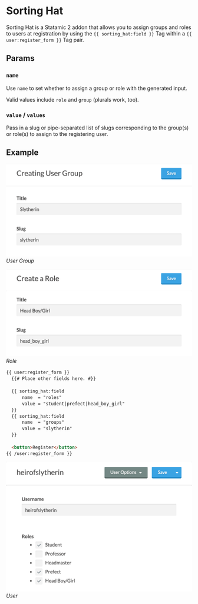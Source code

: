 # Sorting Hat
Sorting Hat is a Statamic 2 addon that allows you to assign groups and roles to users at
registration by using the `{{ sorting_hat:field }}` Tag within a `{{ user:register_form }}`
Tag pair.

## Params
### `name`
Use `name` to set whether to assign a group or role with the generated input.

Valid values include `role` and `group` (plurals work, too).

### `value` / `values`
Pass in a slug or pipe-separated list of slugs corresponding to the group(s) or role(s) to assign to
the registering user.

## Example
![User Group](examples/img/group.png)
*User Group*

![Role](examples/img/role.png)
*Role*


```html
{{ user:register_form }}
  {{# Place other fields here. #}}

  {{ sorting_hat:field
      name  = "roles"
      value = "student|prefect|head_boy_girl"
  }}
  {{ sorting_hat:field
      name  = "groups"
      value = "slytherin"
  }}

  <button>Register</button>
{{ /user:register_form }}
```

![User Role](examples/img/user.png)
*User*
